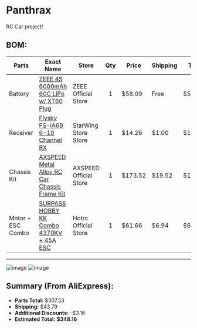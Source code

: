 # Panthrax  
RC Car project!

## BOM:

| Parts              | Exact Name                                                                                                     | Store                     | Qty | Price    | Shipping | Total   |
|-------------------|------------------------------------------------------------------------------------------------------------------|----------------------------|:---:|----------|----------|---------|
| Battery            | [ZEEE 4S 6000mAh 60C LiPo w/ XT60 Plug]([https://www.aliexpress.us/item/3256804048465197.html](https://www.aliexpress.us/item/3256806084545259.html?spm=a2g0o.cart.0.0.234138daSiDJ2T&mp=1&pdp_npi=5%40dis%21USD%21USD%2069.99%21USD%2058.09%21%21USD%2054.93%21%21%21%402103246617516018366604106ed2d0%2112000036559450648%21ct%21US%216374919476%21%211%210&_gl=1*d9f0ps*_gcl_aw*R0NMLjE3NDUxMzk3OTEuQ2owS0NRand0cExBQmhDN0FSSXNBTEJPQ1ZwazIteTRGUW9nRDZKVVpZSmpTanJ3MUVkbE1PZ3FiZ1d6QnQtZUU3VExCTndLMjlVd1o0NGFBaWRuRUFMd193Y0I.*_gcl_dc*R0NMLjE3NDUxMzk3OTEuQ2owS0NRand0cExBQmhDN0FSSXNBTEJPQ1ZwazIteTRGUW9nRDZKVVpZSmpTanJ3MUVkbE1PZ3FiZ1d6QnQtZUU3VExCTndLMjlVd1o0NGFBaWRuRUFMd193Y0I.*_gcl_au*MzM4MTkzMDEuMTc0OTA3MjE5NA..*_ga*MTM4MzIzNTcwNi4xNzUxNTk4MDM0*_ga_VED1YSGNC7*czE3NTE1OTgwMzkkbzEkZzEkdDE3NTE2MDE4MzIkajQ3JGwwJGgw&gatewayAdapt=glo2usa))                   | ZEEE Official Store        |  1  | $58.09   | Free     | $58.09  |
| Receiver           | [Flysky FS-iA6B 6-10 Channel RX]([https://www.aliexpress.us/item/3256805949048139.html](https://www.aliexpress.us/item/3256805715942848.html?spm=a2g0o.cart.0.0.234138daSiDJ2T&mp=1&pdp_npi=5%40dis%21USD%21USD%2015.85%21USD%2014.26%21%21USD%2014.26%21%21%21%402103246617516018366604106ed2d0%2112000034775475027%21ct%21US%216374919476%21%211%210&_gl=1*1hn953*_gcl_aw*R0NMLjE3NDUxMzk3OTEuQ2owS0NRand0cExBQmhDN0FSSXNBTEJPQ1ZwazIteTRGUW9nRDZKVVpZSmpTanJ3MUVkbE1PZ3FiZ1d6QnQtZUU3VExCTndLMjlVd1o0NGFBaWRuRUFMd193Y0I.*_gcl_dc*R0NMLjE3NDUxMzk3OTEuQ2owS0NRand0cExBQmhDN0FSSXNBTEJPQ1ZwazIteTRGUW9nRDZKVVpZSmpTanJ3MUVkbE1PZ3FiZ1d6QnQtZUU3VExCTndLMjlVd1o0NGFBaWRuRUFMd193Y0I.*_gcl_au*MzM4MTkzMDEuMTc0OTA3MjE5NA..*_ga*MTM4MzIzNTcwNi4xNzUxNTk4MDM0*_ga_VED1YSGNC7*czE3NTE1OTgwMzkkbzEkZzEkdDE3NTE2MDIwNTgkajQzJGwwJGgw&gatewayAdapt=glo2usa))                         | StarWing Store Store       |  1  | $14.26   | $1.00    | $15.26  |
| Chassis Kit        | [AXSPEED Metal Alloy RC Car Chassis Frame Kit]([https://www.aliexpress.us/item/3256805821790814.html](https://www.aliexpress.us/item/3256807357605604.html?spm=a2g0o.cart.0.0.234138daSiDJ2T&mp=1&pdp_npi=5%40dis%21USD%21USD%20244.40%21USD%20173.52%21%21USD%20173.52%21%21%21%402103246617516018366604106ed2d0%2112000041251732918%21ct%21US%216374919476%21%211%210&_gl=1*8jnkgb*_gcl_aw*R0NMLjE3NDUxMzk3OTEuQ2owS0NRand0cExBQmhDN0FSSXNBTEJPQ1ZwazIteTRGUW9nRDZKVVpZSmpTanJ3MUVkbE1PZ3FiZ1d6QnQtZUU3VExCTndLMjlVd1o0NGFBaWRuRUFMd193Y0I.*_gcl_dc*R0NMLjE3NDUxMzk3OTEuQ2owS0NRand0cExBQmhDN0FSSXNBTEJPQ1ZwazIteTRGUW9nRDZKVVpZSmpTanJ3MUVkbE1PZ3FiZ1d6QnQtZUU3VExCTndLMjlVd1o0NGFBaWRuRUFMd193Y0I.*_gcl_au*MzM4MTkzMDEuMTc0OTA3MjE5NA..*_ga*MTM4MzIzNTcwNi4xNzUxNTk4MDM0*_ga_VED1YSGNC7*czE3NTE1OTgwMzkkbzEkZzEkdDE3NTE2MDIwNjIkajM5JGwwJGgw&gatewayAdapt=glo2usa))           | AXSPEED Official Store     |  1  | $173.52  | $19.52   | $193.04 |
| Motor + ESC Combo  | [SURPASS HOBBY KK Combo 4370KV + 45A ESC]([https://www.aliexpress.us/item/3256804463960782.html](https://www.aliexpress.us/item/3256808387693301.html?spm=a2g0o.cart.0.0.234138daSiDJ2T&mp=1&pdp_npi=5%40dis%21USD%21USD%20125.84%21USD%2061.66%21%21USD%2061.66%21%21%21%402103246617516018366604106ed2d0%2112000045785174770%21ct%21US%216374919476%21%211%210&_gl=1*2tg2m5*_gcl_aw*R0NMLjE3NDUxMzk3OTEuQ2owS0NRand0cExBQmhDN0FSSXNBTEJPQ1ZwazIteTRGUW9nRDZKVVpZSmpTanJ3MUVkbE1PZ3FiZ1d6QnQtZUU3VExCTndLMjlVd1o0NGFBaWRuRUFMd193Y0I.*_gcl_dc*R0NMLjE3NDUxMzk3OTEuQ2owS0NRand0cExBQmhDN0FSSXNBTEJPQ1ZwazIteTRGUW9nRDZKVVpZSmpTanJ3MUVkbE1PZ3FiZ1d6QnQtZUU3VExCTndLMjlVd1o0NGFBaWRuRUFMd193Y0I.*_gcl_au*MzM4MTkzMDEuMTc0OTA3MjE5NA..*_ga*MTM4MzIzNTcwNi4xNzUxNTk4MDM0*_ga_VED1YSGNC7*czE3NTE1OTgwMzkkbzEkZzEkdDE3NTE2MDIwNzgkajIzJGwwJGgw&gatewayAdapt=glo2usa))                 | Hotrc Official Store       |  1  | $61.66   | $6.94    | $68.60  |

---

![image](https://github.com/user-attachments/assets/8f98e7a6-c71c-4ad7-bb5a-9ce65c7e8ffb)
![image](https://github.com/user-attachments/assets/7cc29c86-d9ab-4627-8479-82d464dd6346)



## Summary (From AliExpress):
- **Parts Total:** $307.53  
- **Shipping:** $43.79  
- **Additional Discounts:** -$3.16  
- **Estimated Total:** **$348.16**
